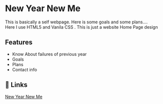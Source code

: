 # New Year New Me

This is basically a self webpage. Here is some goals and some plans....
Here I use HTML5 and Vanila CSS . This is just a website Home Page design


## Features

-  Know About failures of previous year
- Goals
- Plans
- Contact info

## 🔗 Links
[New Year New Me](https://habibaferdausi.github.io/new-year-new-me/)
